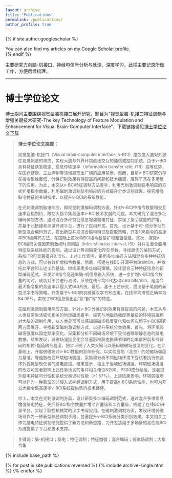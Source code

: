 ```yaml
---
layout: archive
title: "Publications"
permalink: /publications/
author_profile: true
---
```


{% if site.author.googlescholar %}
  <div class="wordwrap">You can also find my articles on <a href="{{site.author.googlescholar}}">my Google Scholar profile</a>.</div>
{% endif %}


主要研究方向脑-机接口、神经电信号分析与处理、深度学习。此栏主要记录所做工作，方便后续梳理。

---

# 博士学位论文

博士期间主要围绕视觉型脑机接口展开研究，题目为“视觉型脑-机接口特征调制与增强关键技术研究-The key Technology of Feature Modulation and Enhancement for Visual Brain-Computer Interface”，下载链接请见[博士学位论文下载](https://www.researchgate.net/publication/371540188_boshixueweilunwen-Doctoral_Thesis-shijuexingnao-jijiekoutezhengdiaozhiyuzengqiangguanjianjishuyanjiu-The_key_Technology_of_Feature_Modulation_and_Enhancement_for_Visual_Brain-Computer_Interface)

> **博士学位论文摘要：**   
> <font size="2"><p style="text-indent:2em"></p>视觉型脑-机接口（Visual brain-computer interface, v-BCI）是依据大脑对外源性视觉刺激的响应，实现大脑与外界环境直接交互的通信或控制系统。由于v-BCI具有特征诱发稳定、信息传输速率（Information transfer rate, ITR）高等优势，在医疗健康、工业控制等领域展现出广阔的应用前景。然而，目前v-BCI研究仍存在指令集维度低、分类识别效果有待提高的问题和技术瓶颈，阻碍了其在多场景下的应用。为此，本文从v-BCI特征调制方法着手，利用光刺激调制脑电响应的方式扩增指令数量，利用磁刺激调制脑电响应的方式提升分类识别效果，探究增强脑电特征的关键技术，以提升v-BCI的系统性能。  
> <p style="text-indent:2em"></p>在光刺激调制脑电响应，即视觉刺激编码调制方面，针对v-BCI中指令数量和交互速率互相制约，限制大指令集高速率v-BCI技术发展的问题，本文研究了混合多址编码调制方法，通过混合多种特征信息增强脑电特征，实现了指令数量的扩增，并基于此搭建和测试开源平台，进行了应用开发。首先，设计基于时-频分多址的新型混合编码范式，提出新型并发混合脑电特征及提取策略，开发108指令的高速率BCI编解码方法，在国际上首次将BCI指令数量扩增至百量级。其次，探究v-BCI编码关键因素刺激间时间间隔（Inter-stimulus interval, ISI）对并发混合脑电特征及系统性能的影响，通过设计等间隔变化的ISI参数，寻找最优的编码方式，系统ITR可显著提升9.15%。上述工作表明，采用多址编码方法和混合多种特征信息的方式，可以有效扩增指令数量。然后，搭建在线BCI开源平台BrainOn，并依托此平台和上述工作基础，继续采用多址编码策略，设计混合三种特征信息的新型编码范式，开发216指令高速率脑-机信息输入系统，进一步扩增v-BCI指令数量的同时，成功对平台进行测试，系统在线平均ITR达302.83 bits/min，是迄今最大指令集的高速率非侵入式BCI系统。最后，基于上述研究，提出基于笔画的新型汉字书写策略，开发基于v-BCI的机械臂汉字书写应用，在线平均操控正确率为84.05%，实现了BCI信息输出由“拼”到“写”的转变。  
> <p style="text-indent:2em"></p>在磁刺激调制脑电响应方面，针对v-BCI分类识别效果有待提高的问题，本文从与人类日常生活密切相关的地球磁场着手，探究与地磁场强度等量级的环境弱磁场对大脑的调制作用，从人类是否可以感知弱磁场强度变化和如何应用于v-BCI研究两方面展开，寻找新型磁刺激调制方式，以提升系统分类效果。首先，将环境弱磁场强度以固定频率变化，采集和分析不同磁场环境下受试者睁眼静息态的脑电数据。结果发现，弱磁场强度变化会显著影响脑电振荡节律的功率谱密度和节律间的相位-幅值耦合程度，初步证明了人类大脑可以感知弱磁场强度的变化。在此基础上，开展弱磁场对v-BCI性能的影响研究，以实验当地（北京）的地磁场强度为基准，等倍数改变环境磁场强度，采集和分析不同磁场环境下受试者执行快速序列视觉呈现任务的脑电数据。结果显示，相比于当地磁场强度，环境磁场强度的改变可显著影响上述任务诱发的事件相关电位N200、P300成分幅值，显著提升脑电特征可分性和系统分类识别性能（≥1.57%）。上述结果表明，环境弱磁场可以作为一种新型的非侵入式神经调制方式，用于提高v-BCI系统性能，也可为开发大指令集高速率v-BCI系统提供新的技术路径。   
> <p style="text-indent:2em"></p>综上，本文在光刺激调制方面，设计新型多址编码调制范式，通过混合多维信息增强脑电特征，先后将BCI指令数量扩增至百量级和二百量级，搭建了在线BCI开源平台，实现了脑控机械臂的汉字书写应用。在磁刺激调制方面，发现环境弱磁场可作为一种新型神经调制手段，显著提升v-BCI系统分类识别效果。本文相关工作为脑电特征调制研究提供了新方法和新思路，为开发适用于多场景的高性能BCI系统提供了平台和技术支撑。</font>

> <font size="2"> 关键词：脑-机接口；脑电；特征调制；特征增强；混合编码；弱磁场调制；大指令集</font>





{% include base_path %}

{% for post in site.publications reversed %}
  {% include archive-single.html %}
{% endfor %}
